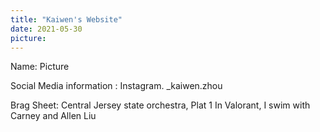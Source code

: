 ```yaml
---
title: "Kaiwen's Website"
date: 2021-05-30
picture: 
---
```



Name: 
Picture

Social Media information : Instagram.   _kaiwen.zhou

Brag Sheet: Central Jersey state orchestra, Plat 1 In Valorant, I swim with Carney and Allen Liu

